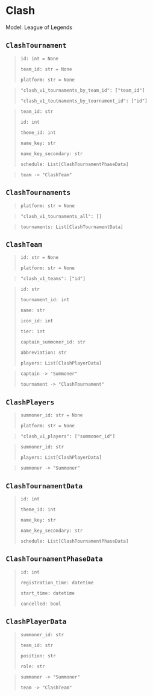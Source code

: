 # Clash
Model: League of Legends

## `ClashTournament` <Badge text="Pyot Core" vertical="middle"/> <Badge text="GET" vertical="middle"/>
>`id: int = None` <Badge text="param" type="warning" vertical="middle"/>
>
>`team_id: str = None` <Badge text="param" type="warning" vertical="middle"/>
>
>`platform: str = None` <Badge text="param" type="warning" vertical="middle"/>

>`"clash_v1_tournaments_by_team_id": ["team_id"]` <Badge text="endpoint" type="error" vertical="middle"/>
>
>`"clash_v1_toutnaments_by_tournament_id": ["id"]` <Badge text="endpoint" type="error" vertical="middle"/>

>`team_id: str`
>
>`id: int`
>
>`theme_id: int`
>
>`name_key: str`
>
>`name_key_secondary: str`
>
>`schedule: List[ClashTournamentPhaseData]`

>`team -> "ClashTeam"` <Badge text="bridge" type="error" vertical="middle"/>

## `ClashTournaments` <Badge text="Pyot Core" vertical="middle"/> <Badge text="GET" vertical="middle"/> <Badge text="Iterable" type="warning" vertical="middle"/>
>`platform: str = None` <Badge text="param" type="warning" vertical="middle"/>

>`"clash_v1_tournaments_all": []` <Badge text="endpoint" type="error" vertical="middle"/>

>`tournaments: List[ClashTournamentData]` <Badge text="Iterator" type="warning" vertical="middle"/>

## `ClashTeam` <Badge text="Pyot Core" vertical="middle"/> <Badge text="GET" vertical="middle"/>
>`id: str = None` <Badge text="param" type="warning" vertical="middle"/>
>
>`platform: str = None` <Badge text="param" type="warning" vertical="middle"/>

>`"clash_v1_teams": ["id"]` <Badge text="endpoint" type="error" vertical="middle"/>

>`id: str`
>
>`tournament_id: int`
>
>`name: str`
>
>`icon_id: int`
>
>`tier: int`
>
>`captain_summoner_id: str`
>
>`abbreviation: str`
>
>`players: List[ClashPlayerData]`

>`captain -> "Summoner"` <Badge text="bridge" type="error" vertical="middle"/>
>
>`tournament -> "ClashTournament"` <Badge text="bridge" type="error" vertical="middle"/>

## `ClashPlayers` <Badge text="Pyot Core" vertical="middle"/> <Badge text="GET" vertical="middle"/>
>`summoner_id: str = None` <Badge text="param" type="warning" vertical="middle"/>
>
>`platform: str = None` <Badge text="param" type="warning" vertical="middle"/>

>`"clash_v1_players": ["summoner_id"]` <Badge text="endpoint" type="error" vertical="middle"/>

>`summoner_id: str`
>
>`players: List[ClashPlayerData]`

>`summoner -> "Summoner"` <Badge text="bridge" type="error" vertical="middle"/>

## `ClashTournamentData` <Badge text="Pyot Static" vertical="middle"/>
>`id: int`
>
>`theme_id: int`
>
>`name_key: str`
>
>`name_key_secondary: str`
>
>`schedule: List[ClashTournamentPhaseData]`

## `ClashTournamentPhaseData` <Badge text="Pyot Static" vertical="middle"/>
>`id: int`
>
>`registration_time: datetime`
>
>`start_time: datetime`
>
>`cancelled: bool`

## `ClashPlayerData` <Badge text="Pyot Static" vertical="middle"/>
>`summoner_id: str`
>
>`team_id: str`
>
>`position: str`
>
>`role: str`

>`summoner -> "Summoner"` <Badge text="bridge" type="error" vertical="middle"/>
>
>`team -> "ClashTeam"` <Badge text="bridge" type="error" vertical="middle"/>
